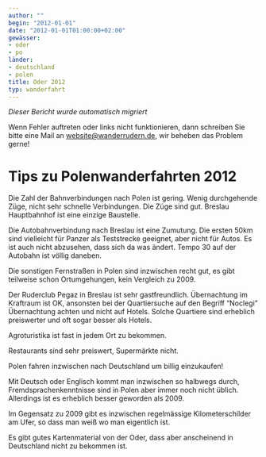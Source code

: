 ```yaml
---
author: ""
begin: "2012-01-01"
date: "2012-01-01T01:00:00+02:00"
gewässer:
- oder
- po
länder:
- deutschland
- polen
title: Oder 2012
typ: wanderfahrt
---
```



*Dieser Bericht wurde automatisch migriert*

Wenn Fehler auftreten oder links nicht funktionieren, dann schreiben Sie bitte eine Mail an website@wanderrudern.de, wir beheben das Problem gerne!



# Tips zu Polenwanderfahrten 2012


Die Zahl der Bahnverbindungen nach Polen ist gering. Wenig durchgehende Züge, nicht sehr schnelle Verbindungen. Die Züge sind gut. Breslau Hauptbahnhof ist eine einzige Baustelle.

Die Autobahnverbindung nach Breslau ist eine Zumutung. Die ersten 50km sind vielleicht für Panzer als Teststrecke geeignet, aber nicht für Autos. Es ist auch nicht abzusehen, dass sich da was ändert. Tempo 30 auf der Autobahn ist völlig daneben.

Die sonstigen Fernstraßen in Polen sind inzwischen recht gut, es gibt teilweise schon Ortumgehungen, kein Vergleich zu 2009.

Der Ruderclub Pegaz in Breslau ist sehr gastfreundlich. Übernachtung im Kraftraum ist OK, ansonsten bei der Quartiersuche auf den Begriff “Noclegi” Übernachtung achten und nicht auf Hotels. Solche Quartiere sind erheblich preiswerter und oft sogar besser als Hotels.

Agroturistika ist fast in jedem Ort zu bekommen.

Restaurants sind sehr preiswert, Supermärkte nicht.

Polen fahren inzwischen nach Deutschland um billig einzukaufen!

Mit Deutsch oder Englisch kommt man inzwischen so halbwegs durch, Fremdsprachenkenntnisse sind in Polen aber immer noch nicht üblich. Allerdings ist es erheblich besser geworden als 2009.

Im Gegensatz zu 2009 gibt es inzwischen regelmässige Kilometerschilder am Ufer, so dass man weiß wo man eigentlich ist.

Es gibt gutes Kartenmaterial von der Oder, dass aber anscheinend in Deutschland nicht zu bekommen ist.